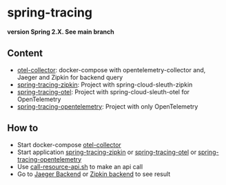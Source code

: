 # spring-tracing

**version Spring 2.X. See main branch** 

## Content

- [otel-collector](/otel-collector): docker-compose with opentelemetry-collector and, Jaeger and Zipkin for backend query
- [spring-tracing-zipkin](/spring-tracing-zipkin): Project with spring-cloud-sleuth-zipkin
- [spring-tracing-otel](/spring-tracing-otel): Project with spring-cloud-sleuth-otel for OpenTelemetry
- [spring-tracing-opentelemetry](/spring-tracing-opentelemetry): Project with only OpenTelemetry


## How to

- Start docker-compose [otel-collector](/otel-collector)
- Start application [spring-tracing-zipkin](/spring-tracing-zipkin) or [spring-tracing-otel](/spring-tracing-otel) or [spring-tracing-opentelemetry](/spring-tracing-opentelemetry)
- Use [call-resource-api.sh](call-resource-api.sh) to make an api call
- Go to [Jaeger Backend](http://localhost:16686/) or [Zipkin backend](http://localhost:9412) to see result
